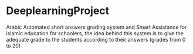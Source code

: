 # DeeplearningProject
Arabic Automated short answers grading system and Smart Assistance for islamic education for schoolers, the idea behind this system is to give the adequate grade to the students according to their answers (grades from 0 to 20)

